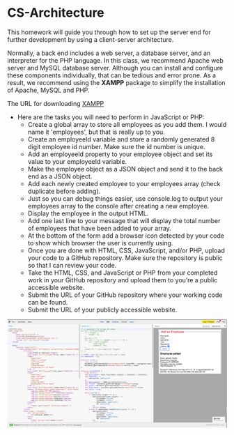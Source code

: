 # CS-Architecture

This homework will guide you through how to set up the server end for further development by using a client-server architecture.

Normally, a back end includes a web server, a database server, and an interpreter for the PHP language. In this class, we recommend Apache web server and MySQL database server. Although you can install and configure these components individually, that can be tedious and error prone. As a result, we recommend using the **XAMPP** package to simplify the installation of Apache, MySQL and PHP.

The URL for downloading [XAMPP](https://www.apachefriends.org/index.html)

- Here are the tasks you will need to perform in JavaScript or PHP:
  - Create a global array to store all employees as you add them. I would name it 'employees', but that is really up to you.
  - Create an employeeId variable and store a randomly generated 8 digit employee id number. Make sure the id number is unique.
  - Add an employeeId property to your employee object and set its value to your employeeId variable.
  - Make the employee object as a JSON object and send it to the back end as a JSON object.
  - Add each newly created employee to your employees array (check duplicate before adding).
  - Just so you can debug things easier, use console.log to output your employees array to the console after creating a new employee.
  - Display the employee in the output HTML.
  - Add one last line to your message that will display the total number of employees that have been added to your array.
  - At the bottom of the form add a browser icon detected by your code to show which browser the user is currently using.
  - Once you are done with HTML, CSS, JavaScript, and/or PHP, upload your code to a GitHub repository. Make sure the repository is public so that I can review your code.
  - Take the HTML, CSS, and JavaScript or PHP from your completed work in your GitHub repository and upload them to you’re a public accessible website.
  - Submit the URL of your GitHub repository where your working code can be found.
  - Submit the URL of your publicly accessible website.

![Playground](playground.png)
